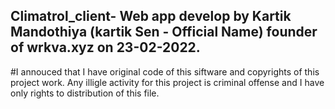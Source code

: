 ## Climatrol_client- Web app develop by Kartik Mandothiya (kartik Sen - Official Name) founder of wrkva.xyz on 23-02-2022.
#I annouced that I have original code of this siftware and copyrights of this project work. Any illigle activity for this project is criminal offense and I have only rights to distribution of this file.
